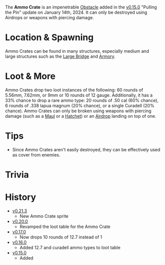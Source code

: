 The **Ammo Crate** is an impenetrable [Obstacle](/obstacles) added in the [v0.15.0](https://github.com/HasangerGames/suroi/releases/tag/v0.15.0) "Pulling the Pin" update on January 14th, 2024. It can only be destroyed using Airdrops or weapons with piercing damage.

# Location & Spawning

Ammo Crates can be found in many structures, especially medium and large structures such as the [Large Bridge](/buildings/large_bridge) and [Armory](/buildings/armory).

# Loot & More

Ammo Crates drop two loot instances of the following: 60 rounds of 5.56mm, 7.62mm, or 9mm or 10 rounds of 12 gauge. Additionally, it has a 33% chance to drop a rare ammo type: 20 rounds of .50 cal (60% chance), 6 rounds of .338 lapua magnum (20% chance), or a single Curadell (20% chance). Ammo Crates can only be broken using weapons with piercing damage (such as a [Maul](/weapons/melee/maul) or a [Hatchet](/weapons/melee/hatchet)) or an [Airdrop](/obstacles/airdrops) landing on top of one.

# Tips

- Since Ammo Crates aren't easily destroyed, they can be effectively used as cover from enemies.

# Trivia

# History
- [v0.21.3](https://github.com/HasangerGames/suroi/releases/tag/v0.21.3)
  - New Ammo Crate sprite
- [v0.20.0](https://github.com/HasangerGames/suroi/releases/tag/v0.20.0)
  - Revamped the loot table for the Ammo Crate
- [v0.17.0](https://github.com/HasangerGames/suroi/releases/tag/v0.17.0)
  - Now drops 10 rounds of 12.7 instead of 1
- [v0.16.0](https://github.com/HasangerGames/suroi/releases/tag/v0.16.0)
  - Added 12.7 and curadell ammo types to loot table
- [v0.15.0](https://github.com/HasangerGames/suroi/releases/tag/v0.15.0)
  - Added
